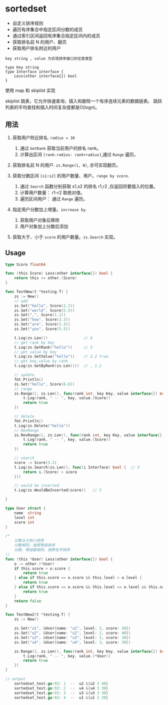 # sortedset

- 自定义排序规则
- 遍历有序集合中指定区间分数的成员
- 通过索引区间返回有序集合指定区间内的成员
- 获取排名前 N 的用户、翻页
- 获取用户排名附近的用户


```
key string , value 为实现排序接口的任意类型

type Key string
type Interface interface {
	Less(other interface{}) bool
}
```

使用 map 和 skiplist 实现

skiplist 跳表，它允许快速查询，插入和删除一个有序连续元素的数据链表。
跳跃列表的平均查找和插入时间复杂度都是O(logn)。

## 用法

1. 获取用户附近排名. `radius = 10`
    1) 通过 `GetRank` 获取当前用户的排名 rank。
    2) 计算出区间 `[rank-radius: rank+radius]`,通过 `Range` 遍历。
    
2. 获取排名前 N 的用户. `zs.Range(1, N)`, 亦可实现翻页。

3. 获取分数区间 `[s1:s2]` 的用户数量、用户。`range by score`.
    1) 通过 `Search` 函数分别获取 s1,s2 的排名 r1,r2 ,仅返回将要插入的位置。
    2) 计算用户数量： r1-r2 取绝对值。
    3) 遍历区间用户： 通过 `Range` 遍历。
   
4. 指定用户分数加上增量。`increase by`.
    1) 获取用户对象后移除
    2) 用户对象加上分数后添加

5. 获取大于、小于 `score` 的用户数量。`zs.Search` 实现。


## Usage

```go
type Score float64

func (this Score) Less(other interface{}) bool {
	return this >= other.(Score)
}

func TestNew(t *testing.T) {
	zs := New()
	// add
	zs.Set("hello", Score(2.2))
	zs.Set("world", Score(5.5))
	zs.Set(",", Score(1.1))
	zs.Set("how", Score(3.3))
	zs.Set("are", Score(3.3))
	zs.Set("you", Score(5.5))

	t.Log(zs.Len())                // 6
	// get rank by key
	t.Log(zs.GetRank("hello"))     // 5
	// get value by key 
	t.Log(zs.GetValue("hello"))    // 2.2 true  
	// get key,value by rank
	t.Log(zs.GetByRank(zs.Len()))  // , 1.1

	// update
	fmt.Println()
	zs.Set("hello", Score(6.6))
	// range
	zs.Range(1, zs.Len(), func(rank int, key Key, value interface{}) bool {
		t.Log(rank, " -- ", key, value.(Score))
		return true
	})

	// delete
	fmt.Println()
	t.Log(zs.Delete("hello"))
	// RevRange
	zs.RevRange(1, zs.Len(), func(rank int, key Key, value interface{}) bool {
		t.Log(rank, " -- ", key, value.(Score))
		return true
	})

	// search
	score := Score(3.3)
	t.Log(zs.Search(zs.Len(), func(i Interface) bool {  // 3
		return i.(Score) > score
	}))

	// would be inserted
	t.Log(zs.WouldBeInserted(score))   // 5

}
```
```go
type User struct {
	name  string
	level int
	score int
}

/*
	分数从大到小排序
	分数相同，按照等级排序
	分数、等级都相同，按照名字排序
*/
func (this *User) Less(other interface{}) bool {
	o := other.(*User)
	if this.score > o.score {
		return true
	} else if this.score == o.score && this.level > o.level {
		return true
	} else if this.score == o.score && this.level == o.level && this.name > o.name {
		return true
	}
	return false
}

func TestNew2(t *testing.T) {
	zs := New()

	zs.Set("u1", &User{name: "u1", level: 2, score: 30})
	zs.Set("u2", &User{name: "u2", level: 2, score: 40})
	zs.Set("u3", &User{name: "u3", level: 3, score: 30})
	zs.Set("u4", &User{name: "u4", level: 3, score: 30})

	zs.Range(1, zs.Len(), func(rank int, key Key, value interface{}) bool {
		t.Log(rank, " -- ", key, value.(*User))
		return true
	})
}

// output
    sortedset_test.go:92: 1  --  u2 &{u2 2 40}
    sortedset_test.go:92: 2  --  u4 &{u4 3 30}
    sortedset_test.go:92: 3  --  u3 &{u3 3 30}
    sortedset_test.go:92: 4  --  u1 &{u1 2 30}
```
